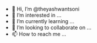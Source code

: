 - 👋 Hi, I’m @theyashwantsoni
- 👀 I’m interested in ...
- 🌱 I’m currently learning ...
- 💞️ I’m looking to collaborate on ...
- 📫 How to reach me ...

<!---
theyashwantsoni/theyashwantsoni is a ✨ special ✨ repository because its `README.md` (this file) appears on your GitHub profile.
You can click the Preview link to take a look at your changes.
--->
